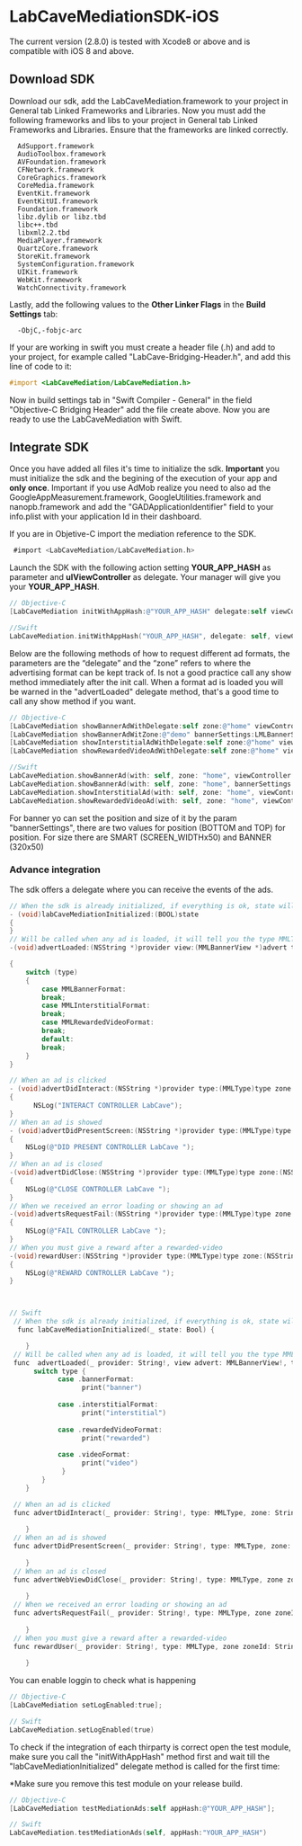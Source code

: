 # LabCaveMediationSDK-iOS

The current version (2.8.0) is tested with Xcode8 or above and is compatible with iOS 8 and above.
## Download SDK

Download our sdk, add the LabCaveMediation.framework to your project in General tab Linked Frameworks and Libraries. Now you must add the following frameworks and libs to your project in General tab Linked Frameworks and Libraries. Ensure that the frameworks are linked correctly.

      AdSupport.framework
      AudioToolbox.framework
      AVFoundation.framework
      CFNetwork.framework
      CoreGraphics.framework
      CoreMedia.framework
      EventKit.framework
      EventKitUI.framework
      Foundation.framework
      libz.dylib or libz.tbd
      libc++.tbd
      libxml2.2.tbd
      MediaPlayer.framework
      QuartzCore.framework
      StoreKit.framework
      SystemConfiguration.framework
      UIKit.framework
      WebKit.framework
      WatchConnectivity.framework


Lastly, add the following values to the **Other Linker Flags** in the **Build Settings** tab: 

      -ObjC,-fobjc-arc

If your are working in swift you must create a header file (.h) and add to your project, for example called "LabCave-Bridging-Header.h", and add this line of code to it:

```objectivec
#import <LabCaveMediation/LabCaveMediation.h>
```

Now in build settings tab in "Swift Compiler - General" in the field "Objective-C Bridging Header" add the file create above. Now you are ready to use the LabCaveMediation with Swift.

## Integrate SDK

Once you have added all files it's time to initialize the sdk. **Important** you must initialize the sdk and the begining of the execution of your app and **only once**. Important if you use AdMob realize you need to also ad the GoogleAppMeasurement.framework, GoogleUtilities.framework and nanopb.framework and add the "GADApplicationIdentifier" field to your info.plist with your application Id in their dashboard.

If you are in Objetive-C import the mediation reference to the SDK.

```objectivec
 #import <LabCaveMediation/LabCaveMediation.h> 
```

Launch the SDK with the following action setting **YOUR_APP_HASH** as parameter and **uIViewController** as delegate. Your manager will give you your **YOUR_APP_HASH**.

```objectivec
// Objective-C
[LabCaveMediation initWithAppHash:@"YOUR_APP_HASH" delegate:self viewController:self];

//Swift
LabCaveMediation.initWithAppHash("YOUR_APP_HASH", delegate: self, viewController: self)
```

Below are the following methods of how to request different ad formats, the parameters are the “delegate” and the “zone” refers to where the advertising format can be kept track of. Is not a good practice call any show method immediately after the init call. When a format ad is loaded you will be warned in the "advertLoaded" delegate method, that's a good time to call any show method if you want.

```objectivec
// Objective-C
[LabCaveMediation showBannerAdWithDelegate:self zone:@"home" viewController:self];
[LabCaveMediation showBannerAdWitZone:@"demo" bannerSettings:LMLBannerSettings_BANNER_TOP viewController:self];
[LabCaveMediation showInterstitialAdWithDelegate:self zone:@"home" viewController:self];
[LabCaveMediation showRewardedVideoAdWithDelegate:self zone:@"home" viewController:self];

//Swift
LabCaveMediation.showBannerAd(with: self, zone: "home", viewController: self)
LabCaveMediation.showBannerAd(with: self, zone: "home", bannerSettings: LMLBannerSettings_BANNER_TOP, viewController: self)
LabCaveMediation.showInterstitialAd(with: self, zone: "home", viewController: self)
LabCaveMediation.showRewardedVideoAd(with: self, zone: "home", viewController: self)
```
For banner yo can set the position and size of it by the param "bannerSettings", there are two values for position (BOTTOM and TOP) for position. For size there are SMART (SCREEN_WIDTHx50) and BANNER (320x50)
### Advance integration

The sdk offers a delegate where you can receive the events of the ads.


```objectivec
// When the sdk is already initialized, if everything is ok, state will be true.
- (void)labCaveMediationInitialized:(BOOL)state
{
}
// Will be called when any ad is loaded, it will tell you the type MMLType.MMLBannerFormat, MMLType.MMLInterstitialFormat and MMLType.MMLRewardedVideoFormat
-(void)advertLoaded:(NSString *)provider view:(MMLBannerView *)advert type:(MMLType)type zone:(NSString *)zoneId

{
    switch (type)
    {
        case MMLBannerFormat:
        break;
        case MMLInterstitialFormat:
        break;
        case MMLRewardedVideoFormat:
        break;
        default:
        break;
    }
}

// When an ad is clicked
- (void)advertDidInteract:(NSString *)provider type:(MMLType)type zone:(NSString *)zone;
{
      NSLog("INTERACT CONTROLLER LabCave");
}
// When an ad is showed 
- (void)advertDidPresentScreen:(NSString *)provider type:(MMLType)type zone:(NSString *)zone
{
    NSLog(@"DID PRESENT CONTROLLER LabCave ");
}
// When an ad is closed
-(void)advertDidClose:(NSString *)provider type:(MMLType)type zone:(NSString *)zoneId
{
    NSLog(@"CLOSE CONTROLLER LabCave ");
}
// When we received an error loading or showing an ad
-(void)advertsRequestFail:(NSString *)provider type:(MMLType)type zone:(NSString *)zoneId
{
    NSLog(@"FAIL CONTROLLER LabCave ");
}
// When you must give a reward after a rewarded-video
-(void)rewardUser:(NSString *)provider type:(MMLType)type zone:(NSString *)zoneId
{
    NSLog(@"REWARD CONTROLLER LabCave ");
}



// Swift
 // When the sdk is already initialized, if everything is ok, state will be true.
  func labCaveMediationInitialized(_ state: Bool) {

    }
 // Will be called when any ad is loaded, it will tell you the type MMLType.MMLBannerFormat, MMLType.MMLInterstitialFormat and MMLType.MMLRewardedVideoFormat
 func  advertLoaded(_ provider: String!, view advert: MMLBannerView!, type: MMLType, zone zoneId: String!) {
      switch type {
            case .bannerFormat:
                  print("banner")
            
            case .interstitialFormat:
                  print("interstitial")
            
            case .rewardedVideoFormat:
                  print("rewarded")
                  
            case .videoFormat:
                  print("video")
             }
        }
    }

 // When an ad is clicked
 func advertDidInteract(_ provider: String!, type: MMLType, zone: String!) {
        
    }
 // When an ad is showed
 func advertDidPresentScreen(_ provider: String!, type: MMLType, zone: String!) {
        
    }
 // When an ad is closed
 func advertWebViewDidClose(_ provider: String!, type: MMLType, zone zoneId: String!) {
        
    }
 // When we received an error loading or showing an ad
 func advertsRequestFail(_ provider: String!, type: MMLType, zone zoneId: String!) {
        
    }
 // When you must give a reward after a rewarded-video
 func rewardUser(_ provider: String!, type: MMLType, zone zoneId: String!) {
        
    }
```

You can enable loggin to check what is happening

```objectivec
// Objective-C
[LabCaveMediation setLogEnabled:true];

// Swift
LabCaveMediation.setLogEnabled(true)
```

To check if the integration of each thirparty is correct open the test module, make sure you call the "initWithAppHash" method first and wait till the "labCaveMediationInitialized" delegate method is called for the first time:

*Make sure you remove this test module on your release build.


```objectivec
// Objective-C
[LabCaveMediation testMediationAds:self appHash:@"YOUR_APP_HASH"];

// Swift
LabCaveMediation.testMediationAds(self, appHash:"YOUR_APP_HASH")
```
